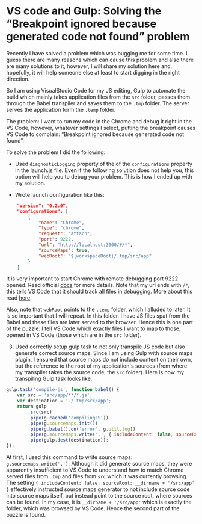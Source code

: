 # VS code and Gulp: Solving the “Breakpoint ignored because generated code not found” problem

Recently I have solved a problem which was bugging me for some time. I guess there are many reasons which can cause this problem and also there are many solutions to it, however, I will share my solution here and, hopefully, it will help someone else at least to start digging in the right direction. 

So I am using VisualStudio Code for my JS editing, Gulp to automate the build which mainly takes application files from the `src` folder, passes them through the Babel transpiler and saves them to the `.tmp` folder. The server serves the application form the `.temp` folder.

The problem: I want to run my code in the Chrome and debug it right in the VS Code, however, whatever settings I select, putting the breakpoint causes VS Code to complain: “Breakpoint ignored because generated code not found”. 

To solve the problem I did the following:

* Used `diagnosticLogging` property of the of the `configurations` property in the launch.js file. Even if the following solution does not help you, this option will help you to debug your problem. This is how I ended up with my solution.

* Wrote launch configuration like this:

```json
    "version": "0.2.0",
    "configurations": [
        {
            "name": "Chrome",
            "type": "chrome",
            "request": "attach",
            "port": 9222,
            "url": "http://localhost:3000/#/*",
            "sourceMaps": true,
            "webRoot": "${workspaceRoot}/.tmp/src/app"
        }
    ]
```
It is very important to start Chrome with remote debugging port 9222 opened. Read official [docs](https://github.com/Microsoft/vscode-chrome-debug#attach) for more details. Note that my url ends with `/*`, this tells VS Code that it should track all files in debugging. More about this read [here](http://stackoverflow.com/questions/40544499/vs-code-breakpoint-ignored-becasue-generated-code-not-found-error-for-js-code). 

Also, note that `webRoot` points to the `.temp` folder, which I alluded to later. It is so important that I will repeat. In this folder, I have JS files spat from the Babel and these files are later served to the browser. Hence this is one part of the puzzle: I tell VS Code which exactly files I want to map to those, opened in VS Code (those which are in the `src` folder).

3. Used correctly setup gulp task to not only transpile JS code but also generate correct source maps. Since I am using Gulp with source maps plugin, I ensured that source maps do not include content on their own, but the reference to the root of my application's sources (from where my transpiler takes the source code, the `src` folder). Here is how my transpiling Gulp task looks like:

```js
gulp.task('compile-js', function babel() {
    var src = 'src/app/**/*.js';
    var destination = './.tmp/src/app';
    return gulp
        .src(src)
        .pipe(g.cached('compilingJS'))
        .pipe(g.sourcemaps.init())
        .pipe(g.babel().on('error', g.util.log))
        .pipe(g.sourcemaps.write('.', { includeContent: false, sourceRoot: __dirname + '/src/app' }))
        .pipe(gulp.dest(destination));
});
```

At first, I used this command to write source maps: `g.sourcemaps.write('.')`. Although it did generate source maps, they were apparently insufficient to VS Code to understand how to match Chrome served files from `.tmp` and files from `src` which it was currently browsing. The setting `{ includeContent: false, sourceRoot: __dirname + '/src/app' }` effectively instructed source maps generator to not include source code into source maps itself, but instead point to the source root, where sources can be found. In my case, it is `__dirname + '/src/app'` which is exactly the folder, which was browsed by VS Code. Hence the second part of the puzzle is found.
